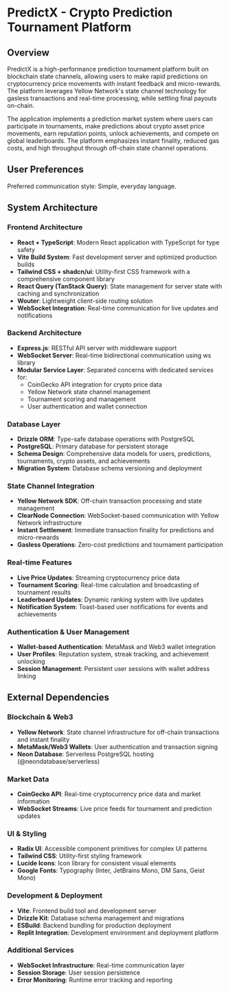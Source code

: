 # PredictX - Crypto Prediction Tournament Platform

## Overview

PredictX is a high-performance prediction tournament platform built on blockchain state channels, allowing users to make rapid predictions on cryptocurrency price movements with instant feedback and micro-rewards. The platform leverages Yellow Network's state channel technology for gasless transactions and real-time processing, while settling final payouts on-chain.

The application implements a prediction market system where users can participate in tournaments, make predictions about crypto asset price movements, earn reputation points, unlock achievements, and compete on global leaderboards. The platform emphasizes instant finality, reduced gas costs, and high throughput through off-chain state channel operations.

## User Preferences

Preferred communication style: Simple, everyday language.

## System Architecture

### Frontend Architecture
- **React + TypeScript**: Modern React application with TypeScript for type safety
- **Vite Build System**: Fast development server and optimized production builds
- **Tailwind CSS + shadcn/ui**: Utility-first CSS framework with a comprehensive component library
- **React Query (TanStack Query)**: State management for server state with caching and synchronization
- **Wouter**: Lightweight client-side routing solution
- **WebSocket Integration**: Real-time communication for live updates and notifications

### Backend Architecture
- **Express.js**: RESTful API server with middleware support
- **WebSocket Server**: Real-time bidirectional communication using ws library
- **Modular Service Layer**: Separated concerns with dedicated services for:
  - CoinGecko API integration for crypto price data
  - Yellow Network state channel management
  - Tournament scoring and management
  - User authentication and wallet connection

### Database Layer
- **Drizzle ORM**: Type-safe database operations with PostgreSQL
- **PostgreSQL**: Primary database for persistent storage
- **Schema Design**: Comprehensive data models for users, predictions, tournaments, crypto assets, and achievements
- **Migration System**: Database schema versioning and deployment

### State Channel Integration
- **Yellow Network SDK**: Off-chain transaction processing and state management
- **ClearNode Connection**: WebSocket-based communication with Yellow Network infrastructure
- **Instant Settlement**: Immediate transaction finality for predictions and micro-rewards
- **Gasless Operations**: Zero-cost predictions and tournament participation

### Real-time Features
- **Live Price Updates**: Streaming cryptocurrency price data
- **Tournament Scoring**: Real-time calculation and broadcasting of tournament results
- **Leaderboard Updates**: Dynamic ranking system with live updates
- **Notification System**: Toast-based user notifications for events and achievements

### Authentication & User Management
- **Wallet-based Authentication**: MetaMask and Web3 wallet integration
- **User Profiles**: Reputation system, streak tracking, and achievement unlocking
- **Session Management**: Persistent user sessions with wallet address linking

## External Dependencies

### Blockchain & Web3
- **Yellow Network**: State channel infrastructure for off-chain transactions and instant finality
- **MetaMask/Web3 Wallets**: User authentication and transaction signing
- **Neon Database**: Serverless PostgreSQL hosting (@neondatabase/serverless)

### Market Data
- **CoinGecko API**: Real-time cryptocurrency price data and market information
- **WebSocket Streams**: Live price feeds for tournament and prediction updates

### UI & Styling
- **Radix UI**: Accessible component primitives for complex UI patterns
- **Tailwind CSS**: Utility-first styling framework
- **Lucide Icons**: Icon library for consistent visual elements
- **Google Fonts**: Typography (Inter, JetBrains Mono, DM Sans, Geist Mono)

### Development & Deployment
- **Vite**: Frontend build tool and development server
- **Drizzle Kit**: Database schema management and migrations
- **ESBuild**: Backend bundling for production deployment
- **Replit Integration**: Development environment and deployment platform

### Additional Services
- **WebSocket Infrastructure**: Real-time communication layer
- **Session Storage**: User session persistence
- **Error Monitoring**: Runtime error tracking and reporting